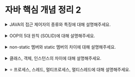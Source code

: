 # 자바 핵심 개념 정리 2
<details>
<summary>JAVA의 접근 제어자의 종류와 특징에 대해 설명해주세요.</summary>
<div markdown="1">
JAVA에서 접근제어자는 클래스와 클래스의 멤버(필드, 메서드, 생성자)를 사용할 때, 접근할 수 있는 범위를 지정해 주는 역할을 한다. 
     - 접근 제어자는 클래스 외부로의 불필요한 데이터 노출을 방지하고, 외부로부터 데이터가 임의로 변경되지 않도록 막을 수 있다.

JAVA에서 접근 제어자는 public, protected, default, private 4가지가 있다.
1. public : 패키지에 상관없이 모든 클래스에서 접근 가능
2. protected : 같은 패키지 안의 모든 클래스와, 다른 패키지이더라도 해당 클래스를 상속받은 자식클래스에서 접근 가능
3. default : 같은 패키지 내의 클래스에서만 접근이 가능
     - 접근제어자가 없이 생략되어 있다면 default
4. private : 같은 클래스내에서만 접근 가능

클래스를 정의할 때에는 public과 default(생략) 두 가지 접근제어자만 사용할 수 있다.
클래스의 멤버는 4가지 접근제어자 모두 사용할 수 있다.
</div>
</details>
<br>

<details>
<summary>OOP의 5대 원칙 (SOLID)에 대해 설명해주세요.</summary>
<div markdown="1">
SOLID란 객체 지향 프로그래밍을 하면서 지켜야 하는 5대 원칙이다.

1. "단일 책임 원칙" (SRP)
 단일 책임 원칙 : 하나의 객체는 반드시 하나의 기능만을 수행하는 책임을 갖는다는 원칙
     - 하나의 객체가 담당하는 동작, 즉 책임이 많아질수록 그 객체의 변경에 따른 영향도의 양과 범위가 매우 커지게 된다. 하지만 SRP를 적용하면, 책임 영역이 확실해져 한 책임의 변경에서 다른 책임의 변경의 연쇄작용에서 자유로울 수 있다. 즉, 코드의 의존성과 결합도를 줄일 수 있다.

2. "개방 폐쇄 원칙" (OCP)
 개방 폐쇄 원칙 : 객체의 확장은 개방적으로, 객체의 수정은 폐쇄적으로 대해야 한다는 원칙
     -  기능이 변하거나 확장되는 것은 가능하지만 그 과정에서 기존의 코드가 수정되지 않아야한다.
     - OCP를 코드에 적용하면 객체 간의 의존성을 최소화하여 코드 변경에 따른 영향력을 낮출 수 있다.

3. "리스코프 치환 원칙" (LSP)
 리스코프 치환 원칙 : 부모 객체와 자식 객체가 있을 때 부모 객체를 호출하는 동작에서 자식 객체가 부모 객체를 완전히 대체할 수 있어야 한다는 원칙

4. "인터페이스 분리 원칙" (ISP)
 인터페이스 분리 원칙 : 반드시 객체가 자신에게 필요한 기능만을 가지도록 제한하는 원칙
     - 인터페이스는 지나치게 광범위하거나 지나치게 많은 기능을 구현해서는 안 되고, 그 인터페이스를 사용하는 객체를 기준으로 잘게 분리되어서 구현하는 객체가 자신에게 필요한 기능만을 가질 수 있게 해야 한다.
     - 불필요한 상속과 구현을 최대한 방지함으로써 객체의 불필요한 책임을 제거한다.

5. "의존성 역전 원칙" (DIP)
 의존관계 역전 원칙 : 구체화가 아닌 추상화에 의존해야 한다는 원칙
     - 저수준 모듈이 고수준 모듈에서 정의한 추상 타입에 의존해야 한다.
         - 고수준 모듈 : 어떤 의미 있는 단일 기능을 제공하는 모듈 (interface, 추상 클래스)
         - 저수준 모듈 : 고수준 모듈의 기능을 구현하기 위해 필요한 하위 기능의 실제 구현 (메인클래스, 객체)
     - 저수준 모듈은 고수준 모듈보다 빈번하게 변경되기 때문에 의존 관계를 맺을 때 자신보다 변화하기 쉬운 것을 의존해서는 안 되고, 거의 변화가 없는 개념에 의존해야 한다는 것이다.
</div>
</details>
<br>

<details>
<summary>non-static 멤버와 static 멤버의 차이에 대해 설명해주세요.</summary>
<div markdown="1">
static 멤버
 공간적 특성 : 클래스 당 하나만 생성. 
     - static 멤버는 Method Area 메모리에 할당되어 생성된다.
     - 클래스 멤버
 시간적 특성 : 클래스가 로딩될 때 생성된다.
     - 이미 생성되어 있으므로 객체를 생성할 필요없이 직접 접근이 가능하다.
     - 프로그램이 종료될 때까지 메모리 공간을 차지한다.
 공유의 특성 : 클래스 내의 모든 객체들에 의해 공유된다. 

non-static 멤버
 공간적 특성 : 해당 멤버의 객체마다 별도로 존재.
     - 인스턴스 멤버
 시간적 특성 : 객체 생성 시에 생성된다.
     - 객체가 생길 때 멤버도 생성된다.
     - 객체 생성 후 접근해야 한다.
 공유의 특성 : 공유되지 않는다. 
</div>
</details>
<br>

<details>
<summary>클래스, 객체, 인스턴스의 차이에 대해 설명해주세요.</summary>
<div markdown="1">
- 클래스 (Class)
 클래스 : "객체를 정의하고 만들어 내기 위한 설계도 혹은 틀"
     - 클래스는 객체를 만들어내기 위해 필요한 객체의 속성(멤버 변수)과 동작(메서드)을 정의한다. 
     - 클래스는 실체화되지 않은 추상적인 개념으로, 객체를 생성하기 위해 사용된다.

- 객체 (Object)
 객체 : "자신 고유의 속성을 가지는 물리적, 추상적인 모든 대상을 일컫는 것" 
     - 클래스에 기반으로 생성되는 실체를 말하며 '클래스의 인스턴스’이다. 

- 인스턴스 (Instance)
 인스턴스 : "클래스를 통해서 구현해야 할 대상(객체)이 실제로 구현된 구체적인 실체" 
     - 실제로 메모리에 할당된 상태이다. 
     - 클래스의 인스턴스화 과정을 통해 객체가 생성되고, 해당 객체를 인스턴스라고 한다.
</div>
</details>
<br>

<details>
<summary>⭐️ 프로세스, 스레드, 멀티프로세스, 멀티스레드에 대해 설명해주세요.</summary>
<div markdown="1">
1. 프로세스(Process)
- 프로세스 : "컴퓨터에서 실행되고 있는 프로그램“
    - 운영체제로부터 자원을 할당받는 작업의 단위라고 할 수 있다.
- 프로세스는 각각 독립된 메모리 영역을 할당받으며 프로세스끼리는 자원을 공유하지 않는다.

2. 스레드(Thread)
- 스레드 : "하나의 프로세스 내에서 실행되는 여러 흐름의 단위"
- 같은 프로세스 내의 스레드끼리는 프로세스 내의 주소 공간이나 자원들을 공유하면서 실행된다.
- 한 스레드가 프로세스 자원을 변경하면 다른 스레드들도 변경된 결과를 즉시 볼 수 있다.
 
3. 멀티 프로세스(Multi Process)
- 멀티 프로세스 : "운영체제에서 하나의 응용 프로그램에 대해 동시에 여러 개의 프로세스를 실행할 수 있게 하는 기술"
- 보통 하나의 프로그램 실행에 대해 하나의 프로세스가 메모리에 생성되는 것과 달리 여러 개의 프로세스를 생성하는 것이다.

4. 멀티 스레드(Multi Thread)
- 멀티 스레드 : "하나의 프로세스 안에 여러 개의 스레드가 있는 것" 
    - 하나의 프로그램에서 두 가지 이상의 동작을 동시에 처리하는 것이 가능하다.
- 멀티 스레드 예시 : 웹 서버
    - 멀티 스레드 기능을 사용하여 사용자가 서버 데이터베이스에 자료를 요청하는 동안 브라우저의 다른 기능을 이용할 수 있다. 이처럼 하나의 스레드가 지연되더라도, 다른 스레드는 작업을 지속할 수 있다.
</div>
</details>
<br>